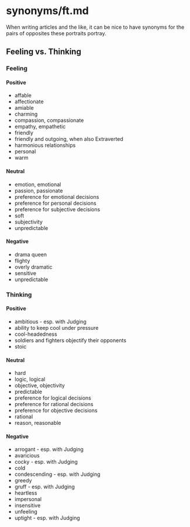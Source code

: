 
# synonyms/ft.md

When writing articles and the like, it can be nice to have synonyms for the pairs of opposites
these portraits portray.


## Feeling vs. Thinking

### Feeling

#### Positive
- affable
- affectionate
- amiable
- charming
- compassion, compassionate
- empathy, empathetic
- friendly
- friendly and outgoing, when also Extraverted
- harmonious relationships
- personal
- warm

#### Neutral
- emotion, emotional
- passion, passionate
- preference for emotional decisions
- preference for personal decisions
- preference for subjective decisions
- soft
- subjectivity
- unpredictable

#### Negative
- drama queen
- flighty
- overly dramatic
- sensitive
- unpredictable


### Thinking

#### Positive
- ambitious - esp. with Judging
- ability to keep cool under pressure
- cool-headedness
- soldiers and fighters objectify their opponents
- stoic

#### Neutral
- hard
- logic, logical
- objective, objectivity
- predictable
- preference for logical decisions
- preference for rational decisions
- preference for objective decisions
- rational
- reason, reasonable

#### Negative
- arrogant - esp. with Judging
- avaricious
- cocky - esp. with Judging
- cold
- condescending - esp. with Judging
- greedy
- gruff - esp. with Judging
- heartless
- impersonal
- insensitive
- unfeeling
- uptight - esp. with Judging


